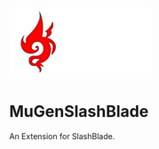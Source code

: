 ![Alt Text](src/main/resources/assets/mugenslashblade/logo.png)

# MuGenSlashBlade
An Extension for SlashBlade.
